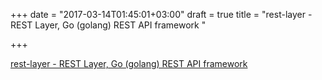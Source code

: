 +++
date = "2017-03-14T01:45:01+03:00"
draft = true
title = "rest-layer - REST Layer, Go (golang) REST API framework "

+++

<p><a href="https://t.co/pYD2pWJswg">rest-layer - REST Layer, Go (golang) REST API framework </a></p>
